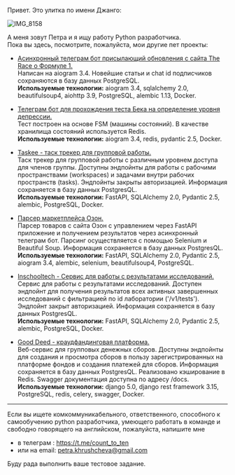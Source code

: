 Привет. Это улитка по имени Джанго:  
  
![IMG_8158](https://github.com/petra-khrushcheva/django_the_snail/assets/107405352/d81ba6d1-cdcf-4dd8-8e12-fd78490e6254)
  
А меня зовут Петра и я ищу работу Python разработчика.  
Пока вы здесь, посмотрите, пожалуйста, мои другие пет проекты:  
  
- [Асинхронный телеграм бот присылающий обновления с сайта The Race о Формуле 1.](https://github.com/petra-khrushcheva/the_race_f1_telegram_bot)  
Написан на aiogram 3.4. Новейшие статьи и chat id подписчиков сохраняются в базу данных PostgreSQL.  
__Используемые технологии:__ aiogram 3.4, sqlalchemy 2.0, beautifulsoup4, aiohttp 3.9, PostgreSQL, alembic 1.13, Docker.  
  
- [Телеграм бот для прохождения теста Бека на определение уровня депрессии.](https://github.com/petra-khrushcheva/beck_inventory_telegram_bot)  
Тест построен на основе FSM (машины состояний). В качестве хранилища состояний используется Redis.  
__Используемые технологии:__ aiogram 3.4, redis, pydantic 2.5, Docker.  
- [Taskee - таск трекер для групповой работы.](https://github.com/petra-khrushcheva/taskee_2_0)  
Таск трекер для групповой работы с различным уровнем доступа для членов группы.
Доступны эндпойнты для работы с рабочими пространствами (workspaces) и задачами внутри рабочих пространств (tasks). Эндпойнты закрыты авторизацией.
Информация сохраняется в базу данных PostgresQL.  
__Используемые технологии:__ FastAPI, SQLAlchemy 2.0, Pydantic 2.5, alembic, PostgreSQL, Docker.  
- [Парсер маркетплейса Озон.](https://github.com/petra-khrushcheva/ozon_scraper)  
Парсер товаров с сайта Озон с управлением через FastAPI приложение и получением результатов через асинхронный телеграм бот. Парсинг осуществляется с помощью Selenium и Beautiful Soup. Информация сохраняется в базу данных PostgresQL.  
__Используемые технологии:__ FastAPI, SQLAlchemy 2.0, Pydantic 2.5, aiogram 3.4, alembic, selenium, beautifulsoup4, PostgreSQL.  
- [Inschooltech - Сервис для работы с результатами исследований.](https://github.com/petra-khrushcheva/inschooltech_fastapi)  
Сервис для работы с результатами исследований. Доступен эндпойнт для получения результатов всех активных завершенных исследований с фильтрацией по id лаборатории ('/v1/tests'). Эндпойнт закрыт авторизацией. Информация сохраняется в базу данных PostgresQL.  
__Используемые технологии:__ FastAPI, SQLAlchemy 2.0, Pydantic 2.5, alembic, PostgreSQL, Docker.  
- [Good Deed - краудфандинговая платформа.](https://github.com/petra-khrushcheva/good_deed)  
Веб-сервис для групповых денежных сборов.
Доступны эндпойнты для создания и просмотра сборов в пользу зарегистрированных на платформе фондов и создания платежей для сборов.
Информация сохраняется в базу данных PostgresQL. Реализовано кэширование в Redis.
Swagger документация доступна по адресу /docs. 
__Используемые технологии:__ django 5.0, django rest framework 3.15, PostgreSQL, redis, celery, swagger, Docker. 
***
Если вы ищете комкоммуникабельного, ответственного, способного к самообучению python разработчика, умеющего работать в команде и свободно говорящего на английском, пожалуйста, напишите мне  
- в телеграм : https://t.me/count_to_ten  
- или на email: petra.khrushcheva@gmail.com
  
Буду рада выполнить ваше тестовое задание.
